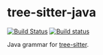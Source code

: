 tree-sitter-java
================

[![Build Status](https://travis-ci.org/tree-sitter/tree-sitter-java.svg?branch=master)](https://travis-ci.org/tree-sitter/tree-sitter-java)
[![Build status](https://ci.appveyor.com/api/projects/status/keg0ldsqf19ogm4a/branch/master?svg=true)](https://ci.appveyor.com/project/maxbrunsfeld/tree-sitter-java/branch/master)

Java grammar for [tree-sitter](https://github.com/tree-sitter/tree-sitter).
